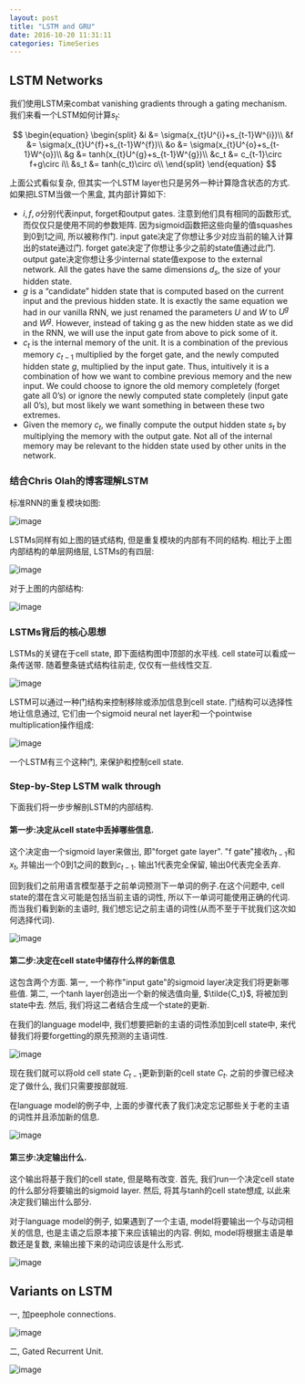 ```yaml
---
layout: post
title: "LSTM and GRU"
date: 2016-10-20 11:31:11
categories: TimeSeries
---
```

## LSTM Networks
我们使用LSTM来combat vanishing gradients through a gating mechanism. 我们来看一个LSTM如何计算$s_t$:

$$
\begin{equation}
\begin{split}
&i &= \sigma(x_{t}U^{i}+s_{t-1}W^{i})\\
&f &= \sigma(x_{t}U^{f}+s_{t-1}W^{f})\\
&o &= \sigma(x_{t}U^{o}+s_{t-1}W^{o})\\
&g &= tanh(x_{t}U^{g}+s_{t-1}W^{g})\\
&c_t &= c_{t-1}\circ f+g\circ i\\
&s_t &= tanh(c_t)\circ o\\
\end{split}
\end{equation}
$$

上面公式看似复杂, 但其实一个LSTM layer也只是另外一种计算隐含状态的方式. 如果把LSTM当做一个黑盒, 其内部计算如下:

- $i,f,o$分别代表input, forget和output gates. 注意到他们具有相同的函数形式, 而仅仅只是使用不同的参数矩阵. 因为sigmoid函数把这些向量的值squashes到0到1之间, 所以被称作门. input gate决定了你想让多少对应当前的输入计算出的state通过门. forget gate决定了你想让多少之前的state值通过此门. output gate决定你想让多少internal state值expose to the external network. All the gates have the same dimensions $d_s$, the size of your hidden state.
- $g$ is a “candidate” hidden state that is computed based on the current input and the previous hidden state. It is exactly the same equation we had in our vanilla RNN, we just renamed the parameters $U$ and $W$ to $U^g$ and $W^g$. However, instead of taking g as the new hidden state as we did in the RNN, we will use the input gate from above to pick some of it.
- $c_t$ is the internal memory of the unit. It is a combination of the previous memory $c_{t-1}$ multiplied by the forget gate, and the newly computed hidden state $g$, multiplied by the input gate. Thus, intuitively it is a combination of how we want to combine previous memory and the new input. We could choose to ignore the old memory completely (forget gate all 0’s) or ignore the newly computed state completely (input gate all 0’s), but most likely we want something in between these two extremes.
- Given the memory $c_t$, we finally compute the output hidden state $s_t$ by multiplying the memory with the output gate. Not all of the internal memory may be relevant to the hidden state used by other units in the network.

### 结合Chris Olah的博客理解LSTM
标准RNN的重复模块如图:

![image](https://github.com/ColdCodeCool/ColdCodeCool.github.io/raw/master/images/rnn_single.png)

LSTMs同样有如上图的链式结构, 但是重复模块的内部有不同的结构. 相比于上图内部结构的单层网络层, LSTMs的有四层:

![image](https://github.com/ColdCodeCool/ColdCodeCool.github.io/raw/master/images/rnn_lstm.png)

对于上图的内部结构:

![image](https://github.com/ColdCodeCool/ColdCodeCool.github.io/raw/master/images/rnn_lstm1.png)

### LSTMs背后的核心思想
LSTMs的关键在于cell state, 即下面结构图中顶部的水平线. cell state可以看成一条传送带. 随着整条链式结构往前走, 仅仅有一些线性交互.

![image](https://github.com/ColdCodeCool/ColdCodeCool.github.io/raw/master/images/rnn_lstm2.png)

LSTM可以通过一种门结构来控制移除或添加信息到cell state. 门结构可以选择性地让信息通过, 它们由一个sigmoid neural net layer和一个pointwise multiplication操作组成:

![image](https://github.com/ColdCodeCool/ColdCodeCool.github.io/raw/master/images/rnn_lstm3.png)

一个LSTM有三个这种门, 来保护和控制cell state.

### Step-by-Step LSTM walk through
下面我们将一步步解剖LSTM的内部结构.

#### 第一步:决定从cell state中丢掉哪些信息. 
这个决定由一个sigmoid layer来做出, 即"forget gate layer". "f gate"接收$h_{t-1}$和$x_t$, 并输出一个0到1之间的数到$c_{t-1}$. 输出1代表完全保留, 输出0代表完全丢弃.

回到我们之前用语言模型基于之前单词预测下一单词的例子.在这个问题中, cell state的潜在含义可能是包括当前主语的词性, 所以下一单词可能使用正确的代词. 而当我们看到新的主语时, 我们想忘记之前主语的词性(从而不至于干扰我们这次如何选择代词).

![image](https://github.com/ColdCodeCool/ColdCodeCool.github.io/raw/master/images/rnn_lstm4.png)

#### 第二步:决定在cell state中储存什么样的新信息
这包含两个方面. 第一, 一个称作"input gate"的sigmoid layer决定我们将更新哪些值. 第二, 一个tanh layer创造出一个新的候选值向量, $\tilde{C_t}$, 将被加到state中去. 然后, 我们将这二者结合生成一个state的更新.

在我们的language model中, 我们想要把新的主语的词性添加到cell state中, 来代替我们将要forgetting的原先预测的主语词性. 

![image](https://github.com/ColdCodeCool/ColdCodeCool.github.io/raw/master/images/rnn_lstm5.png)

现在我们就可以将old cell state $C_{t-1}$更新到新的cell state $C_t$. 之前的步骤已经决定了做什么, 我们只需要按部就班.

在language model的例子中, 上面的步骤代表了我们决定忘记那些关于老的主语的词性并且添加新的信息.

![image](https://github.com/ColdCodeCool/ColdCodeCool.github.io/raw/master/images/rnn_lstm6.png)

#### 第三步:决定输出什么.
这个输出将基于我们的cell state, 但是略有改变. 首先, 我们run一个决定cell state的什么部分将要输出的sigmoid layer. 然后, 将其与tanh的cell state想成, 以此来决定我们输出什么部分.

对于language model的例子, 如果遇到了一个主语, model将要输出一个与动词相关的信息, 也是主语之后原本接下来应该输出的内容. 例如, model将根据主语是单数还是复数, 来输出接下来的动词应该是什么形式.

![image](https://github.com/ColdCodeCool/ColdCodeCool.github.io/raw/master/images/rnn_lstm7.png)

## Variants on LSTM
一, 加peephole connections.

![image](https://github.com/ColdCodeCool/ColdCodeCool.github.io/raw/master/images/rnn_lstm8.png)

二, Gated Recurrent Unit.

![image](https://github.com/ColdCodeCool/ColdCodeCool.github.io/raw/master/images/rnn_lstm9.png)